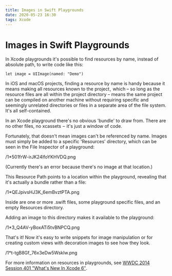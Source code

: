 ```yaml
---
title: Images in Swift Playgrounds
date: 2020-05-23 16:30
tags: Xcode
---
```


# Images in Swift Playgrounds

In Xcode playgrounds it's possible to find resources by name, instead of absolute path, to write code like this:

```
let image = UIImage(named: "Demo")
```

In iOS and macOS projects, finding a resource by name is handy because it means making all resources known to the project ,  which – so long as the resource files are all within the project directory – means the same project can be compiled on another machine without requiring specific and seemingly unrelated directories or files in a separate area of the file system. It's all self-contained.

In an Xcode playground there's no obvious 'bundle' to draw from. There are no other files, no xcassets  –  it's just a window of code.

Fortunately, that doesn't mean images can't be referenced by name. Images must simply be added to a specific 'Resources' directory, which can be seen in the File Inspector of a playground:

/1*501frW-irJK24lfoYKHVDQ.png

(Currently there's an error because there's no image at that location.)

This Resource Path points to a location within the playground, revealing that it's actually a bundle rather than a file:

/1*QEJpivsHJ3K_6emBvztPTA.png

Inside are one or more .swift files, some playground specific files, and an empty Resources directory.

Adding an image to this directory makes it available to the playground:

/1*3_Q4AV-yBoxATi5tvBNPCQ.png

That's it! Now it's easy to write snippets for image manipulation or for creating custom views with decoration images to see how they look.

/1*t-tgB8Gf_76x3eDw5WskIw.png

For more information on resources in playgrounds, see [WWDC 2014 Session 401 "What's New In Xcode 6″](https://developer.apple.com/videos/wwdc/2014/).